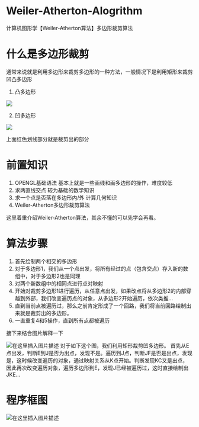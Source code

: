 # Weiler-Atherton-Alogrithm
计算机图形学【Weiler-Atherton算法】多边形裁剪算法

# 什么是多边形裁剪
通常来说就是利用多边形来裁剪多边形的一种方法，一般情况下是利用矩形来裁剪凹凸多边形

1. 凸多边形

![](https://img-blog.csdnimg.cn/b19368c7a97744c1b3d95e1ed6b1a89f.png?x-oss-process=image/watermark,type_ZHJvaWRzYW5zZmFsbGJhY2s,shadow_50,text_Q1NETiBAa2FrYTAwMTA=,size_13,color_FFFFFF,t_70,g_se,x_16)

2. 凹多边形


![](https://img-blog.csdnimg.cn/b9b0d9ba3ec742cc87149f9810cc398c.png?x-oss-process=image/watermark,type_ZHJvaWRzYW5zZmFsbGJhY2s,shadow_50,text_Q1NETiBAa2FrYTAwMTA=,size_15,color_FFFFFF,t_70,g_se,x_16)

上面红色划线部分就是裁剪出的部分

# 前置知识
1. OPENGL基础语法
基本上就是一些画线和画多边形的操作，难度较低
2. 求两直线交点
较为基础的数学知识
3. 求一个点是否落在多边形内/外
计算几何知识
4. Weiler-Atherton多边形裁剪算法

这里着重介绍Weiler-Atherton算法，其余不懂的可以先学会再看。

# 算法步骤
1. 首先绘制两个相交的多边形
2. 对于多边形1，我们从一个点出发，将所有经过的点（包含交点）存入新的数组中，对于多边形2也是同理
3. 对两个新数组中的相同点进行点对映射
4. 开始对裁剪多边形1进行遍历，从任意点出发，如果改点将从多边形2的内部穿越到外部，我们改变遍历点的对象，从多边形2开始遍历，依次类推...
5. 直到当前点被遍历过，那么之前肯定形成了一个回路，我们将当前回路绘制出来就是裁剪出的多边形。
6. 一直重复4和5操作，直到所有点都被遍历

接下来结合图片解释一下

![在这里插入图片描述](https://img-blog.csdnimg.cn/40caac91a1cc41deb7e1bae01818d309.png?x-oss-process=image/watermark,type_ZHJvaWRzYW5zZmFsbGJhY2s,shadow_50,text_Q1NETiBAa2FrYTAwMTA=,size_18,color_FFFFFF,t_70,g_se,x_16)
对于如下这个图，我们利用矩形裁剪凹多边形。
首先从E点出发，判断E到J是否为出点，发现不是。遍历到J点，判断JF是否是出点，发现是，这时候改变遍历的对象，通过映射关系从K点开始。判断发现KC又是出点，因此再次改变遍历对象，遍历多边形到E，发现J已经被遍历过，这时直接绘制出JKE...

# 程序框图
![在这里插入图片描述](https://img-blog.csdnimg.cn/c14beb0439894fa0861fae9c81c22f9d.png?x-oss-process=image/watermark,type_ZHJvaWRzYW5zZmFsbGJhY2s,shadow_50,text_Q1NETiBAa2FrYTAwMTA=,size_20,color_FFFFFF,t_70,g_se,x_16)
